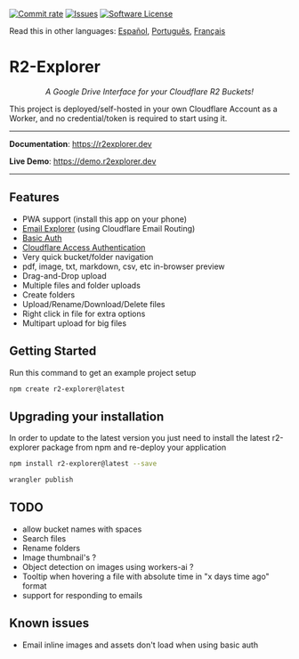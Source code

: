 [![Commit rate](https://img.shields.io/github/commit-activity/m/G4brym/R2-Explorer?label=Commits&style=social)](https://github.com/G4brym/R2-Explorer/commits/main) [![Issues](https://img.shields.io/github/issues/G4brym/R2-Explorer?style=social)](https://github.com/G4brym/R2-Explorer/issues) [![Software License](https://img.shields.io/badge/license-MIT-brightgreen.svg?style=social)](LICENSE)

Read this in other languages: [Español](READMEes.md), [Português](READMEpt.md), [Français](READMEfr.md)

# R2-Explorer

<p align="center">
    <em>A Google Drive Interface for your Cloudflare R2 Buckets!</em>
</p>

<p>
  This project is deployed/self-hosted in your own Cloudflare Account as a Worker, and no credential/token is required to
  start using it.
</p>

---

**Documentation**: <a href="https://r2explorer.dev" target="_blank">https://r2explorer.dev</a>

**Live Demo**: <a href="https://demo.r2explorer.dev" target="_blank">https://demo.r2explorer.dev</a>

---

## Features

- PWA support (install this app on your phone)
- [Email Explorer](https://r2explorer.dev/guides/setup-email-explorer/) (using Cloudflare Email Routing)
- [Basic Auth](https://r2explorer.dev/getting-started/security/#basic-auth)
- [Cloudflare Access Authentication](https://r2explorer.dev/getting-started/security/)
- Very quick bucket/folder navigation
- pdf, image, txt, markdown, csv, etc in-browser preview
- Drag-and-Drop upload
- Multiple files and folder uploads
- Create folders
- Upload/Rename/Download/Delete files
- Right click in file for extra options
- Multipart upload for big files

## Getting Started

Run this command to get an example project setup

```bash
npm create r2-explorer@latest
```

## Upgrading your installation

In order to update to the latest version you just need to install the latest r2-explorer package from npm and re-deploy
your application

```bash
npm install r2-explorer@latest --save
```

```bash
wrangler publish
```

## TODO

- allow bucket names with spaces
- Search files
- Rename folders
- Image thumbnail's ?
- Object detection on images using workers-ai ?
- Tooltip when hovering a file with absolute time in "x days time ago" format
- support for responding to emails

## Known issues

- Email inline images and assets don't load when using basic auth

